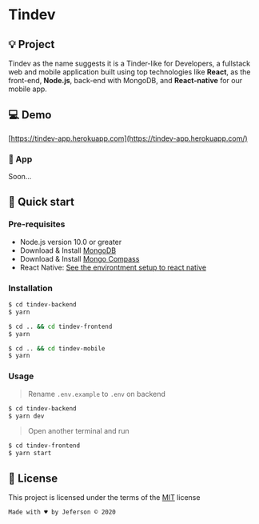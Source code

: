 # Tindev

## 💡 Project

Tindev as the name suggests it is a Tinder-like for Developers, a fullstack web and mobile application built using top technologies like **React**, as the front-end, **Node.js**, back-end with MongoDB, and **React-native** for our mobile app.

## 💻 Demo

[https://tindev-app.herokuapp.com](https://tindev-app.herokuapp.com/)

### 📱 App

Soon...

## 🚀 Quick start

### Pre-requisites

- Node.js version 10.0 or greater
- Download & Install [MongoDB](https://www.mongodb.com/download-center)
- Download & Install [Mongo Compass](https://www.mongodb.com/products/compass)
- React Native: [See the environtment setup to react native](https://reactnative.dev/docs/environment-setup)

### Installation

```bash
$ cd tindev-backend
$ yarn
```

```bash
$ cd .. && cd tindev-frontend
$ yarn
```

```bash
$ cd .. && cd tindev-mobile
$ yarn
```

### Usage

> Rename `.env.example` to `.env` on backend

```bash
$ cd tindev-backend
$ yarn dev
```

> Open another terminal and run

```bash
$ cd tindev-frontend
$ yarn start
```

## 📝 License

This project is licensed under the terms of the [MIT](https://github.com/jeferson-sb/tindev/blob/master/LICENSE) license

`Made with ♥ by Jeferson © 2020`
